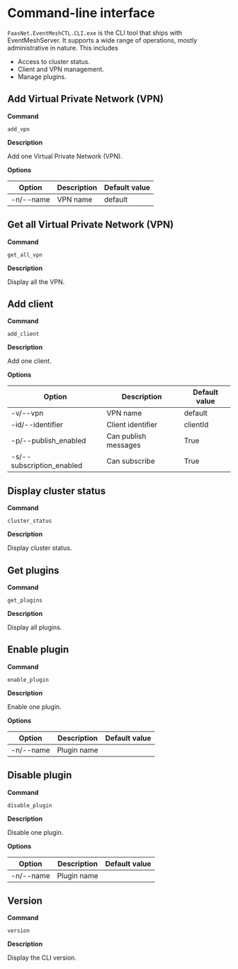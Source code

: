 # Command-line interface

`FaasNet.EventMeshCTL.CLI.exe` is the CLI tool that ships with EventMeshServer. It supports a wide range of operations, mostly administrative in nature.
This includes

* Access to cluster status.
* Client and VPN management.
* Manage plugins.

## Add Virtual Private Network (VPN)

**Command**

`add_vpn`

**Description**

Add one Virtual Private Network (VPN).

**Options**

| Option    | Description  | Default value |
| --------  | ------------ | ------------- |
| -n/--name | VPN name     | default       |


## Get all Virtual Private Network (VPN)

**Command**

`get_all_vpn`

**Description**

Display all the VPN.

## Add client

**Command**

`add_client`

**Description**

Add one client.

**Options**

| Option                                   | Description          | Default value |
| ---------------------------------------- | -------------------- | ------------- |
| -v/--vpn                                 | VPN name             | default       |
| -id/--identifier <LOGIN>                 | Client identifier    | clientId      |
| -p/--publish_enabled <PUBLISH>           | Can publish messages | True          |
| -s/--subscription_enabled <SUBSCRIPTION> | Can subscribe        | True          |

## Display cluster status

**Command**

`cluster_status`

**Description**

Display cluster status.

## Get plugins

**Command**

`get_plugins`

**Description**

Display all plugins.

## Enable plugin

**Command**

`enable_plugin`

**Description**

Enable one plugin.

**Options**

| Option    | Description | Default value |
| --------- | ----------- | ------------- |
| -n/--name | Plugin name |               |

## Disable plugin

**Command**

`disable_plugin`

**Description**

Disable one plugin.

**Options**

| Option    | Description | Default value |
| --------- | ----------- | ------------- |
| -n/--name | Plugin name |               |

## Version

**Command**

`version`

**Description**

Display the CLI version.